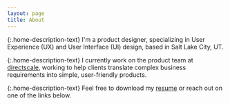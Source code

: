 ```yaml
---
layout: page
title: About
---
```

{:.home-description-text}
I'm a product designer, specializing in User Experience (UX) and User Interface (UI) design, based in Salt Lake City, UT.

{:.home-description-text}
I currently work on the product team at [directscale](https://www.directscale.com), working to help clients translate complex business requirements into simple, user-friendly products.

{:.home-description-text}
Feel free to download my [resume]({{site.github.url}}/assets/resume.pdf) or reach out on one of the links below.
